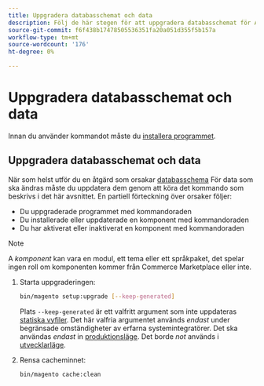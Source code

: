 ```yaml
---
title: Uppgradera databasschemat och data
description: Följ de här stegen för att uppgradera databasschemat för Adobe Commerce eller Magento Open Source.
source-git-commit: f6f438b17478505536351fa20a051d355f5b157a
workflow-type: tm+mt
source-wordcount: '176'
ht-degree: 0%

---
```



# Uppgradera databasschemat och data

Innan du använder kommandot måste du [installera programmet](../advanced.md).

## Uppgradera databasschemat och data

När som helst utför du en åtgärd som orsakar [databasschema](https://glossary.magento.com/database-schema) För data som ska ändras måste du uppdatera dem genom att köra det kommando som beskrivs i det här avsnittet. En partiell förteckning över orsaker följer:

* Du uppgraderade programmet med kommandoraden
* Du installerade eller uppdaterade en komponent med kommandoraden
* Du har aktiverat eller inaktiverat en komponent med kommandoraden

>[!NOTE]
>
>A *komponent* kan vara en modul, ett tema eller ett språkpaket, det spelar ingen roll om komponenten kommer från Commerce Marketplace eller inte.

1. Starta uppgraderingen:

   ```bash
   bin/magento setup:upgrade [--keep-generated]
   ```

   Plats `--keep-generated` är ett valfritt argument som inte uppdateras [statiska vyfiler](../../configuration/cli/static-view-file-deployment.md). Det här valfria argumentet används *endast* under begränsade omständigheter av erfarna systemintegratörer. Det ska användas *endast* in [produktionsläge](../../configuration/bootstrap/application-modes.md#production-mode). Det borde *not* används i [utvecklarläge](../../configuration/bootstrap/application-modes.md#developer-mode).

1. Rensa cacheminnet:

   ```bash
   bin/magento cache:clean
   ```

